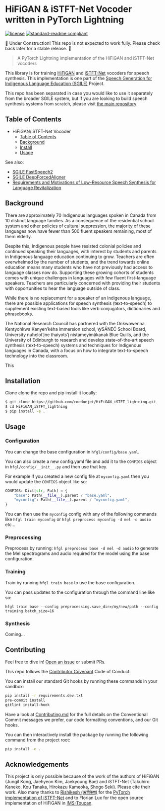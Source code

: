 # HiFiGAN & iSTFT-Net Vocoder written in PyTorch Lightning

<!-- [![codecov](https://codecov.io/gh/roedoejet/g2p/branch/master/graph/badge.svg)](https://codecov.io/gh/roedoejet/g2p) -->
<!-- [![Build Status](https://github.com/roedoejet/g2p/actions/workflows/tests.yml/badge.svg)](https://github.com/roedoejet/g2p/actions) -->
<!-- [![PyPI package](https://img.shields.io/pypi/v/hfgl.svg)](https://pypi.org/project/g2p/) -->
[![license](https://img.shields.io/badge/Licence-MIT-green)](LICENSE)
[![standard-readme compliant](https://img.shields.io/badge/readme%20style-standard-brightgreen.svg?style=flat-square)](https://github.com/roedoejet/HiFiGAN_iSTFT_lightning)

🚧 Under Construction! This repo is not expected to work fully. Please check back later for a stable release. 🚧

> A PyTorch Lightning implementation of the HiFiGAN and iSTFT-Net vocoders

This library is for training [HiFiGAN](https://arxiv.org/abs/2010.05646) and [iSTFT-Net](https://arxiv.org/abs/2203.02395) vocoders for speech synthesis. This implementation is one part of the [Speech Generation for Indigenous Language Education (SGILE)](#background) Project.

This repo has been separated in case you would like to use it separately from the broader SGILE system, but if you are looking to build speech synthesis systems from scratch, please visit [the main repository](https://github.com/roedoejet/EveryVoice)

## Table of Contents
- HiFiGAN/iSTFT-Net Vocoder
  - [Table of Contents](#table-of-contents)
  - [Background](#background)
  - [Install](#install)
  - [Usage](#usage)
  <!-- - [How to Cite](#citation)
  - [License](#license) -->

See also:
  - [SGILE FastSpeech2](https://github.com/roedoejet/FastSpeech2_lightning)
  - [SGILE DeepForcedAligner](https://github.com/roedoejet/DeepForcedAligner_lightning)
  - [Requirements and Motivations of Low-Resource Speech Synthesis for Language Revitalization](https://aclanthology.org/2022.acl-long.507/)

## Background

There are approximately 70 Indigenous languages spoken in Canada from 10 distinct language families.  As a consequence of the residential school system and other policies of cultural suppression, the majority of these languages now have fewer than 500 fluent speakers remaining, most of them elderly.

Despite this, Indigenous people have resisted colonial policies and continued speaking their languages, with interest by students and parents in Indigenous language education continuing to grow. Teachers are often overwhelmed by the number of students, and the trend towards online education means many students who have not previously had access to language classes now do. Supporting these growing cohorts of students comes with unique challenges in languages with few fluent first-language speakers. Teachers are particularly concerned with providing their students with opportunities to hear the language outside of class.

While there is no replacement for a speaker of an Indigenous language, there are possible applications for speech synthesis (text-to-speech) to supplement existing text-based tools like verb conjugators, dictionaries and phrasebooks.

The National Research Council has partnered with the Onkwawenna Kentyohkwa Kanyen’kéha immersion school, W̱SÁNEĆ School Board, University nuhelot’įne thaiyots’į nistameyimâkanak Blue Quills, and the University of Edinburgh to research and develop state-of-the-art speech synthesis (text-to-speech) systems and techniques for Indigenous languages in Canada, with a focus on how to integrate text-to-speech technology into the classroom.

This

## Installation

Clone clone the repo and pip install it locally:

```sh
$ git clone https://github.com/roedoejet/HiFiGAN_iSTFT_lightning.git
$ cd HiFiGAN_iSTFT_lightning
$ pip install -e .
```

## Usage

### Configuration

You can change the base configuration in `hfgl/config/base.yaml`.

You can also create a new config.yaml file and add it to the `CONFIGS` object in `hfgl/config/__init__.py` and then use that key.

For example if you created a new config file at `myconfig.yaml` then you would update the `CONFIGS` object like so:

```python
CONFIGS: Dict[str, Path] = {
    "base": Path(__file__).parent / "base.yaml",
    "myconfig": Path(__file__).parent / "myconfig.yaml",
}
```

You can then use the `myconfig` config with any of the following commands like `hfgl train myconfig` or `hfgl preprocess myconfig -d mel -d audio` etc...

### Preprocessing

Preprocess by running: `hfgl preprocess base -d mel -d audio` to generate the Mel spectrograms and audio required for the model using the base configuration.

### Training

Train by running `hfgl train base` to use the base configuration.

You can pass updates to the configuration through the command line like so:

`hfgl train base --config preprocessing.save_dir=/my/new/path --config training.batch_size=16`

### Synthesis

Coming...


## Contributing

Feel free to dive in! [Open an issue](https://github.com/roedoejet/HiFiGAN_iSTFT_lightning/issues/new) or submit PRs.

This repo follows the [Contributor Covenant](http://contributor-covenant.org/version/1/3/0/) Code of Conduct.

You can install our standard Git hooks by running these commands in your sandbox:

```sh
pip install -r requirements.dev.txt
pre-commit install
gitlint install-hook
```

Have a look at [Contributing.md](Contributing.md) for the full details on the
Conventional Commit messages we prefer, our code formatting conventions, and
our Git hooks.

You can then interactively install the package by running the following command from the project root:

```sh
pip install -e .
```


## Acknowledgements

This project is only possible because of the work of the authors of HiFiGAN (Jungil Kong, Jaehyeon Kim, Jaekyoung Bae) and iSTFT-Net (Takuhiro Kaneko, Kou Tanaka, Hirokazu Kameoka, Shogo Seki). Please cite their work. Also many thanks to [Rishikesh (ऋषिकेश)](https://github.com/rishikksh20) for the [PyTorch implementation of iSTFT-Net](https://github.com/rishikksh20/iSTFTNet-pytorch) and to Florian Lux for the open source implementation of HiFiGAN in [IMS-Toucan](https://github.com/DigitalPhonetics/IMS-Toucan).
